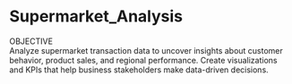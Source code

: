 # Supermarket_Analysis

OBJECTIVE
<br>
Analyze supermarket transaction data to uncover insights about customer behavior, product sales, and regional performance. Create visualizations and KPIs that help business stakeholders make data-driven decisions.
